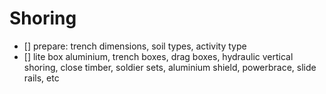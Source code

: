# Shoring
 - [] prepare: trench dimensions, soil types, activity type
 - [] lite box aluminium, trench boxes, drag boxes, hydraulic vertical shoring, close timber, soldier sets, aluminium shield, powerbrace, slide rails, etc
